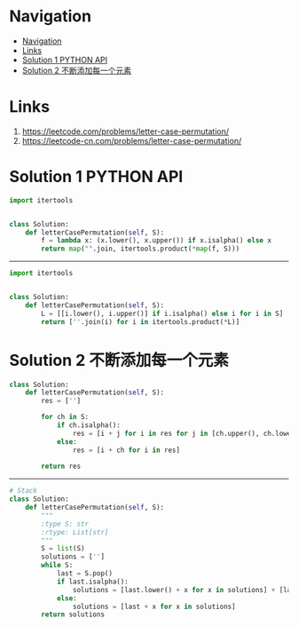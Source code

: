 # Navigation
- [Navigation](#navigation)
- [Links](#links)
- [Solution 1 PYTHON API](#solution-1-python-api)
- [Solution 2 不断添加每一个元素](#solution-2-%e4%b8%8d%e6%96%ad%e6%b7%bb%e5%8a%a0%e6%af%8f%e4%b8%80%e4%b8%aa%e5%85%83%e7%b4%a0)

# Links
1. https://leetcode.com/problems/letter-case-permutation/
2. https://leetcode-cn.com/problems/letter-case-permutation/


# Solution 1 PYTHON API
```python
import itertools


class Solution:
    def letterCasePermutation(self, S):
        f = lambda x: (x.lower(), x.upper()) if x.isalpha() else x
        return map("".join, itertools.product(*map(f, S)))
```
---
```python
import itertools


class Solution:
    def letterCasePermutation(self, S):
        L = [[i.lower(), i.upper()] if i.isalpha() else i for i in S]
        return [''.join(i) for i in itertools.product(*L)]

```

# Solution 2 不断添加每一个元素
```python
class Solution:
    def letterCasePermutation(self, S):
        res = ['']

        for ch in S:
            if ch.isalpha():
                res = [i + j for i in res for j in [ch.upper(), ch.lower()]]
            else:
                res = [i + ch for i in res]
                
        return res
```
---
```python
# Stack
class Solution:
    def letterCasePermutation(self, S):
        """
        :type S: str
        :rtype: List[str]
        """
        S = list(S)
        solutions = ['']
        while S:
            last = S.pop()
            if last.isalpha():
                solutions = [last.lower() + x for x in solutions] + [last.upper() + x for x in solutions]
            else:
                solutions = [last + x for x in solutions]
        return solutions
```